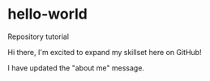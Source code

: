 # hello-world
Repository tutorial

Hi there, I'm excited to expand my skillset here on GitHub!

I have updated the "about me" message.
